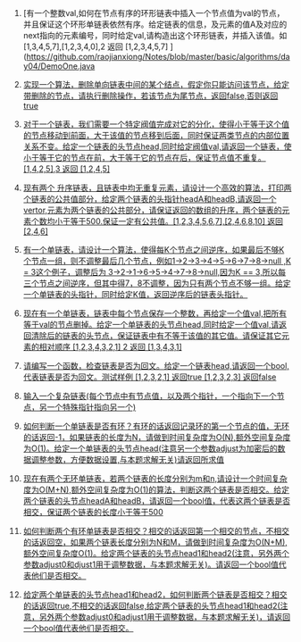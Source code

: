 1. [有一个整数val,如何在节点有序的环形链表中插入一个节点值为val的节点，并且保证这个环形单链表依然有序。给定链表的信息，及元素的值A及对应的next指向的元素编号，同时给定val,请构造出这个环形链表，并插入该值。如 [1,3,4,5,7],[1,2,3,4,0],2   返回 [1,2,3,4,5,7] ](https://github.com/raojianxiong/Notes/blob/master/basic/algorithms/day04/DemoOne.java

2. [实现一个算法，删除单向链表中间的某个结点，假定你只能访问该节点，给定带删除的节点，请执行删除操作，若该节点为尾节点，返回false,否则返回true ](https://github.com/raojianxiong/Notes/blob/master/basic/algorithms/day04/DemoTwo.java)

3. [对于一个链表，我们需要一个特定阀值完成对它的分化，使得小于等于这个值的节点移动到前面，大于该值的节点移到后面，同时保证两类节点的内部位置关系不变。给定一个链表的头节点head,同时给定阀值val,请返回一个链表，使小于等于它的节点在前，大于等于它的节点在后，保证节点值不重复。[1,4,2,5],3 返回 [1,2,4,5] ](https://github.com/raojianxiong/Notes/blob/master/basic/algorithms/day04/DemoThree.java)

4. [现有两个 升序链表，且链表中均无重复元素，请设计一个高效的算法，打印两个链表的公共值部分，给定两个链表的头指针headA和headB,请返回一个vertor,元素为两个链表的公共部分，请保证返回的数组的升序，两个链表的元素个数均小于等于500.保证一定有公共值。[1,2,3,4,5,6,7],[2,4,6,8,10] 返回 [2,4,6] ](https://github.com/raojianxiong/Notes/blob/master/basic/algorithms/day04/DemoFour.java)

5. [有一个单链表，请设计一个算法，使得每K个节点之间逆序，如果最后不够K个节点一组，则不调整最后几个节点，例如1->2->3->4->5->6->7->8->null ,K = 3这个例子，调整后为 3->2->1->6->5->4->7->8->null,因为K == 3,所以每三个节点之间逆序，但其中得7，8不调整，因为只有两个节点不够一组。给定一个单链表的头指针，同时给定K值，返回逆序后的链表头指针。](https://github.com/raojianxiong/Notes/blob/master/basic/algorithms/day04/DemoFive.java)

6. [现在有一个单链表，链表中每个节点保存一个整数，再给定一个值val,把所有等于val的节点删掉。给定一个单链表的头节点head,同时给定一个值val,请返回清除后的链表的头节点，保证链表中有不等于该值的其它值。请保证其它元素的相对顺序 [1,2,3,4,3,2,1] 2 返回 [1,3,4,3,1] ](https://github.com/raojianxiong/Notes/blob/master/basic/algorithms/day04/DemoSix.java)

7. [请编写一个函数，检查链表是否为回文。给定一个链表head,请返回一个bool,代表链表是否为回文。测试样例 [1,2,3,2,1] 返回true [1,2,3,2,3] 返回false ](https://github.com/raojianxiong/Notes/blob/master/basic/algorithms/day04/DemoSeven.java)

8. [输入一个复杂链表(每个节点中有节点值，以及两个指针，一个指向下一个节点，另一个特殊指针指向另一个) ](https://github.com/raojianxiong/Notes/blob/master/basic/algorithms/day04/DemoEight.java)

9. [如何判断一个单链表是否有环？有环的话返回记录环的第一个节点的值，无环的话返回-1，如果链表的长度为N，请做到时间复杂度为O(N),额外空间复杂度为O(1)。给定一个单链表的头节点head(注意另一个参数adjust为加密后的数据调整参数，方便数据设置,与本题求解无关)请返回所求值](https://github.com/raojianxiong/Notes/blob/master/basic/algorithms/day04/DemoEleven.java) 

10. [现在有两个无环单链表，若两个链表的长度分别为m和n,请设计一个时间复杂度为O(M+N),额外空间复杂度为O(1)的算法，判断这两个链表是否相交。给定两个链表的头节点headA和headB，请返回一个bool值，代表这两个链表是否相交，保证两个链表的长度小于等于500  ](https://github.com/raojianxiong/Notes/blob/master/basic/algorithms/day04/DemoTwelve.java)

11. [如何判断两个有环单链表是否相交？相交的话返回第一个相交的节点，不相交的话返回空，如果两个链表长度分别为N和M，请做到时间复杂度为O(N+M),额外空间复杂度O(1)。给定两个链表的头节点head1和head2(注意，另外两个参数adjust0和djust1用于调整数据，与本题求解无关)。请返回一个bool值代表他们是否相交。](https://github.com/raojianxiong/Notes/blob/master/basic/algorithms/day04/DemoThirteen.java)

12. [给定两个单链表的头节点head1和head2，如何判断两个链表是否相交？相交的话返回true,不相交的话返回false,给定两个链表的头节点head1和head2(注意，另外两个参数adjust0和adjust1用于调整数据，与本题求解无关)，请返回一个bool值代表他们是否相交。](https://github.com/raojianxiong/Notes/blob/master/basic/algorithms/day04/DemoFourteen.java)
